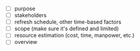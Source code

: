 - [ ] purpose
- [ ] stakeholders
- [ ] refresh schedule, other time-based factors
- [ ] scope (make sure it's defined and limited)
- [ ] resource estimation (cost, time, manpower, etc.)
- [ ] overview
